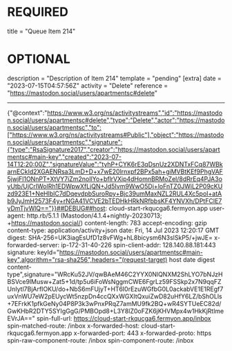 
# REQUIRED
title = "Queue Item 214"
# OPTIONAL
description = "Description of Item 214"
template = "pending"
[extra]
date = "2023-07-15T04:57:56Z"
activity = "Delete"
reference = "https://mastodon.social/users/apartmentsc#delete"

---
{"@context":"https://www.w3.org/ns/activitystreams","id":"https://mastodon.social/users/apartmentsc#delete","type":"Delete","actor":"https://mastodon.social/users/apartmentsc","to":["https://www.w3.org/ns/activitystreams#Public"],"object":"https://mastodon.social/users/apartmentsc","signature":{"type":"RsaSignature2017","creator":"https://mastodon.social/users/apartmentsc#main-key","created":"2023-07-14T12:20:00Z","signatureValue":"tyhP+CYK6rE3qDsnUz2XDNTxFCq87WBkarnECkId2XGAENRsa3LmD+D+x7wE20lrnxpf2BPx5ah+giMVBtKEf9PhgVAF5jwjFl1ONnPT+XtVY7iZm2noIlYo+bflrVXip4dHomnBRMoZel/8dRrEq4PJA3oyUtb/UjCrIWolRh1EDWpwXfLjQN+Jd5Ivm9WwO5Dj+loFnTZ0JWiL2P09cKUzd923E1+NeHIblC7dDqevdpbSuroRpy+Bjc39umMaxNZL2RUL4Xc5poI+atAb9JyJmH2573F4y+rNGA41VCVE2bTEDHkHRkNRfbbsKF4YNVXh/DPtFCIE7yDmTjvWlQ=="}}##DEBUG##host: cloud-start-rkqucga6.fermyon.app
user-agent: http.rb/5.1.1 (Mastodon/4.1.4+nightly-20230713; +https://mastodon.social/)
content-length: 783
accept-encoding: gzip
content-type: application/activity+json
date: Fri, 14 Jul 2023 12:20:17 GMT
digest: SHA-256=UK3iagEsUfD1z8vFWg+hL8bicysm6N3slSkP5/+jwJE=
x-forwarded-server: ip-172-31-40-226
spin-client-addr: 128.140.88.181:443
signature: keyId="https://mastodon.social/users/apartmentsc#main-key",algorithm="rsa-sha256",headers="(request-target) host date digest content-type",signature="WRcKu52JV/qwBAeM46C2YYX0NlQNXM2ShLYO7bNJzHBSVce9lMusw+Zat5+1d/tp5u6iFoWsNggmCWE6FgrLz59FSSkp2x7N9qqFZUnIytl7BjArfIOKU/do+NbS6mFUjyT+HT6I0rEzuWGfbG0L0ackabVE1E1REgf7uxVnWU7eW2pEUycWt5nzpDn4ccQXxWGXItQxuiZwD82uHfY6LZ/bShOLls+7EFrkK1pfkGeNy04P8P3k3wPnxPRqZ7amMU9fk2BQ+wR4SYTUeEC82d/GwKHbR2DTY5SYIgGgG/PMBOpd8+L3Y8lZ0oFZK6jKHVMpx4w1HkKjRtlmeEVrJA=="
spin-full-url: https://cloud-start-rkqucga6.fermyon.app/inbox
spin-matched-route: /inbox
x-forwarded-host: cloud-start-rkqucga6.fermyon.app
x-forwarded-port: 443
x-forwarded-proto: https
spin-raw-component-route: /inbox
spin-component-route: /inbox

